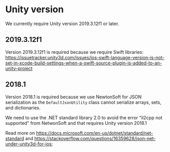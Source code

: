 # Unity version

We currently require Unity version 2019.3.12f1 or later.

## 2019.3.12f1

Version 2019.3.12f1 is required because we require Swift libraries: <https://issuetracker.unity3d.com/issues/ios-swift-language-version-is-not-set-in-xcode-build-settings-when-a-swift-source-plugin-is-added-to-an-unity-project>

## 2018.1

Version 2018.1 is required because we use NewtonSoft for JSON serialization as the `DefaultJsonUtility` class cannot serialize arrays, sets, and dictionaries.

We need to use the .NET standard library 2.0 to avoid the error "il2cpp not supported" from NetwonSoft and that requires Unity version 2018.1

Read more on <https://docs.microsoft.com/en-us/dotnet/standard/net-standard> and <https://stackoverflow.com/questions/16359628/json-net-under-unity3d-for-ios>;
